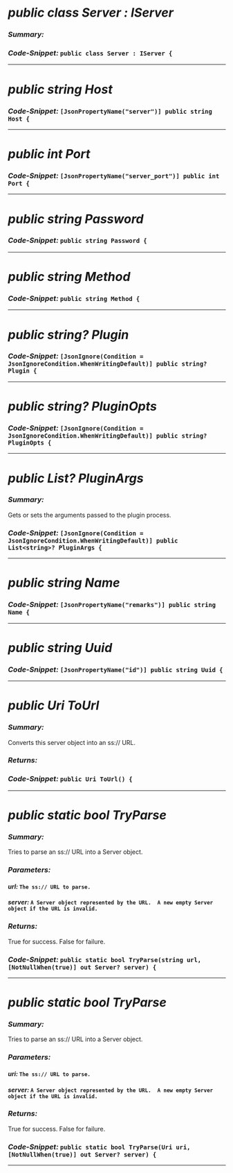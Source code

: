 # _public class Server : IServer_

### _Summary:_

### _Code-Snippet:_ ``public class Server : IServer {``

---
# _public string Host_

### _Code-Snippet:_ ``[JsonPropertyName("server")] public string Host {``

---
# _public int Port_

### _Code-Snippet:_ ``[JsonPropertyName("server_port")] public int Port {``

---
# _public string Password_

### _Code-Snippet:_ ``public string Password {``

---
# _public string Method_

### _Code-Snippet:_ ``public string Method {``

---
# _public string? Plugin_

### _Code-Snippet:_ ``[JsonIgnore(Condition = JsonIgnoreCondition.WhenWritingDefault)] public string? Plugin {``

---
# _public string? PluginOpts_

### _Code-Snippet:_ ``[JsonIgnore(Condition = JsonIgnoreCondition.WhenWritingDefault)] public string? PluginOpts {``

---
# _public List<string>? PluginArgs_

### _Summary:_
Gets or sets the arguments passed to the plugin process.
### _Code-Snippet:_ ``[JsonIgnore(Condition = JsonIgnoreCondition.WhenWritingDefault)] public List<string>? PluginArgs {``

---
# _public string Name_

### _Code-Snippet:_ ``[JsonPropertyName("remarks")] public string Name {``

---
# _public string Uuid_

### _Code-Snippet:_ ``[JsonPropertyName("id")] public string Uuid {``

---
# _public Uri ToUrl_

### _Summary:_
Converts this server object into an ss:// URL.
### _Returns:_

### _Code-Snippet:_ ``public Uri ToUrl() {``

---
# _public static bool TryParse_

### _Summary:_
Tries to parse an ss:// URL into a Server object.
### _Parameters:_
#### _url:_ ``The ss:// URL to parse.``
#### _server:_ ``A Server object represented by the URL.  A new empty Server object if the URL is invalid.``
### _Returns:_
True for success. False for failure.
### _Code-Snippet:_ ``public static bool TryParse(string url, [NotNullWhen(true)] out Server? server) {``

---
# _public static bool TryParse_

### _Summary:_
Tries to parse an ss:// URL into a Server object.
### _Parameters:_
#### _uri:_ ``The ss:// URL to parse.``
#### _server:_ ``A Server object represented by the URL.  A new empty Server object if the URL is invalid.``
### _Returns:_
True for success. False for failure.
### _Code-Snippet:_ ``public static bool TryParse(Uri uri, [NotNullWhen(true)] out Server? server) {``

---
